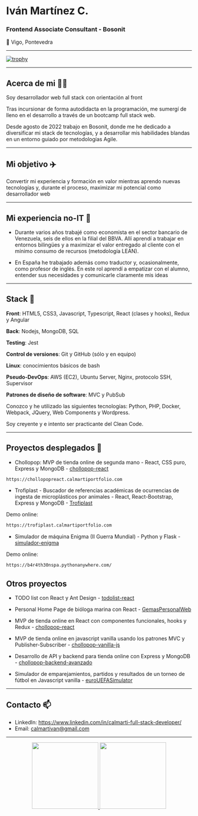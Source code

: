 # Iván Martínez C.  
### Frontend Associate Consultant - Bosonit

 :house_with_garden: Vigo, Pontevedra
 
<!-- :trolleybus: Disponibilidad inmediata para cambiar de ciudad :heavy_check_mark: -->

---

[![trophy](https://github-profile-trophy.vercel.app/?username=calmarti&title=Commits,Repositories,Followers,Stars)](https://github.com/ryo-ma/github-profile-trophy)

---

## Acerca de mi :raising_hand_man:
Soy desarrollador web full stack con orientación al front

Tras incursionar de forma autodidacta en la programación, me sumergí de lleno en el desarrollo a través de un bootcamp full stack web. 

Desde agosto de 2022 trabajo en Bosonit, donde me he dedicado a diversificar mi stack de tecnologías, y a desarrollar mis habilidades blandas en un entorno guiado por metodologías Agile. 

---

## Mi objetivo :airplane:
Convertir mi experiencia y formación en valor mientras aprendo nuevas tecnologías y, durante el proceso, maximizar mi potencial como desarrollador web


---

## Mi experiencia no-IT :bank:

- Durante varios años trabajé como economista en el sector bancario de Venezuela, seis de ellos en la filial del BBVA. 
Allí aprendí a trabajar en entornos bilingües y a maximizar el valor entregado al cliente con el mínimo consumo de recursos 
(metodología LEAN). 

- En España he trabajado además como traductor y, ocasionalmente, como profesor de inglés. En este rol aprendí a empatizar con el alumno, entender sus necesidades y comunicarle claramente mis ideas

---

## Stack :martial_arts_uniform:

**Front**: HTML5, CSS3, Javascript, Typescript, React (clases y hooks), Redux y Angular

**Back**: Nodejs, MongoDB, SQL

**Testing**: Jest

**Control de versiones**: Git y GitHub (sólo y en equipo)

**Linux**: conocimientos básicos de bash

**Pseudo-DevOps**: AWS (EC2), Ubuntu Server, Nginx, protocolo SSH, Supervisor  

**Patrones de diseño de software**: MVC y PubSub

Conozco y he utilizado las siguientes tecnologías:  Python, PHP, Docker, Webpack, JQuery, Web Components y Wordpress.

Soy creyente y e intento ser practicante del Clean Code. 

---

## Proyectos desplegados :mega: 

- Chollopop: MVP de tienda online de segunda mano - React, CSS puro, Express y MongoDB - [chollopop-react](https://github.com/calmarti/chollopop-react)

```sh
https://chollopopreact.calmartiportfolio.com
```

- Trofiplast - Buscador de referencias académicas de ocurrencias de ingesta de microplásticos por animales - React, React-Bootstrap, Express y MongoDB - [Trofiplast](https://github.com/calmarti/trofiplast-frontend)

Demo online:
```sh
https://trofiplast.calmartiportfolio.com
```

- Simulador de máquina Enigma (II Guerra Mundial) - Python y Flask  - [simulador-enigma](https://github.com/calmarti/Enigma-flask)

Demo online:
```sh
https://b4r4th30nspa.pythonanywhere.com/
```


## Otros proyectos

- TODO list con React y Ant Design  - [todolist-react](https://github.com/calmarti/todolist-react)

- Personal Home Page de bióloga marina con React  - [GemasPersonalWeb](https://github.com/calmarti/GemasPersonalWeb)

- MVP de tienda online en React con componentes funcionales, hooks y Redux - [chollopop-react](https://github.com/calmarti/chollopop-react-redux)

- MVP de tienda online en javascript vanilla usando los patrones MVC y Publisher-Subscriber  - [chollopop-vanilla-js](https://github.com/calmarti/chollopop-vanilla-js)

- Desarrollo de API y backend para tienda online con Express y MongoDB  -  [chollopop-backend-avanzado](https://github.com/calmarti/chollopop-backend-avanzado)

- Simulador de emparejamientos, partidos y resultados de un torneo de fútbol en Javascript vanilla - [euroUEFASimulator](https://github.com/calmarti/euroUEFASimulator)


---

## Contacto  📫
- LinkedIn: https://www.linkedin.com/in/calmarti-full-stack-developer/
- Email: calmartivan@gmail.com

---

<!--**calmarti/calmarti** is a ✨ _special_ ✨ repository because its `README.md` (this file) appears on your GitHub profile.-->

<p align="center">
<a href="https://github.com/[calmarti]">
  <img height="180em" src="https://github-readme-stats-eight-theta.vercel.app/api?username=calmarti&show_icons=true&theme=algolia&include_all_commits=true&count_private=true"/>
  <img height="180em" src="https://github-readme-stats-eight-theta.vercel.app/api/top-langs/?username=calmarti&layout=compact&langs_count=8&theme=algolia"/>
</a>
</p>

